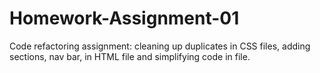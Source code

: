 # Homework-Assignment-01
Code refactoring assignment: cleaning up duplicates in CSS files, adding sections, nav bar, in HTML file and simplifying code in file.
